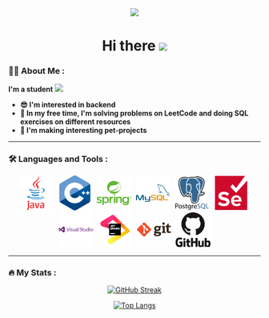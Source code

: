 <div id="header" align="center">
  <img src="https://media.giphy.com/media/KzJkzjggfGN5Py6nkT/giphy.gif" width="300"/>
</div>

<h1 align="center">
    Hi there <img src = "https://media.giphy.com/media/m0dmKBkncVETJv2h0S/giphy.gif" width = 50>
</h1>

### :man_technologist: About Me :

  <b>I'm a student</b> <img src = "https://media.giphy.com/media/1Pn9VCFR6LxWDJaTvq/giphy.gif" width = 50>
  <b>
  - 😎 I'm interested in backend
  - 🤖 In my free time, I'm solving problems on LeetCode and doing SQL exercises on different resources
  - 🙌 I'm making interesting pet-projects
  </b>
  
---

### :hammer_and_wrench: Languages and Tools :

<div align="center">
  <div>
    <img src = "https://github.com/devicons/devicon/blob/master/icons/java/java-original-wordmark.svg" title="Java" alt="Java" width="70" height="70"/>&nbsp;
    <img src = "https://github.com/devicons/devicon/blob/master/icons/cplusplus/cplusplus-original.svg" title="Cpp" alt="Cpp" width="70" height="70"/>&nbsp;
    <img src = "https://github.com/devicons/devicon/blob/master/icons/spring/spring-original-wordmark.svg" title="Spring" alt="Spring" width="70" height="70"/>&nbsp;
    <img src = "https://github.com/devicons/devicon/blob/master/icons/mysql/mysql-original-wordmark.svg" title="MySQL" alt="MySQL" width="70" height="70"/>&nbsp;
    <img src = "https://github.com/devicons/devicon/blob/master/icons/postgresql/postgresql-original-wordmark.svg" title="PostgreSQL" alt="PostgreSQL" width="70" height="70"/>&nbsp;
    <img src = "https://github.com/devicons/devicon/blob/master/icons/selenium/selenium-original.svg" title="Selenium" alt="Selenium" width="70" height="70"/>&nbsp;
    <img src = "https://github.com/devicons/devicon/blob/master/icons/visualstudio/visualstudio-plain-wordmark.svg" title="VS" alt="VS" width="70" height="70"/>&nbsp;
    <img src = "https://github.com/devicons/devicon/blob/master/icons/jetbrains/jetbrains-original.svg" title="JB" alt="JB" width="70" height="70"/>&nbsp;
    <img src = "https://github.com/devicons/devicon/blob/master/icons/git/git-original-wordmark.svg" title="Git" alt="Git" width="70" height="70"/>&nbsp;
    <img src = "https://github.com/devicons/devicon/blob/master/icons/github/github-original-wordmark.svg" title="GitHub" alt="GitHub" width="70" height="70"/>
  </div>
</div>

---

### :fire: My Stats :

<div align="center">
  
  [![GitHub Streak](http://github-readme-streak-stats.herokuapp.com?user=jbisss&theme=dark&background=000000)](https://git.io/streak-stats)

  [![Top Langs](https://github-readme-stats.vercel.app/api/top-langs/?username=jbisss&layout=compact&theme=vision-friendly-dark)](https://github.com/anuraghazra/github-readme-stats)
  
</div>

<!--
**jbisss/jbisss** is a ✨ _special_ ✨ repository because its `README.md` (this file) appears on your GitHub profile.

Here are some ideas to get you started:

- 🔭 I’m currently working on ...
- 🌱 I’m currently learning ...
- 👯 I’m looking to collaborate on ...
- 🤔 I’m looking for help with ...
- 💬 Ask me about ...
- 📫 How to reach me: ...
- 😄 Pronouns: ...
- ⚡ Fun fact: ...
-->
